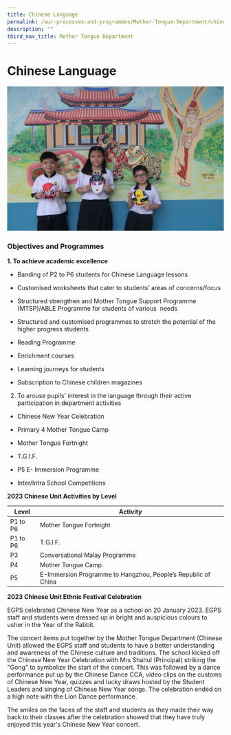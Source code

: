 ```yaml
---
title: Chinese Language
permalink: /our-processes-and-programmes/Mother-Tongue-Department/chinese-language/
description: ""
third_nav_title: Mother Tongue Department
---
```

# **Chinese Language**

![](/images/Department%20Main%20Photos/img_3300.JPG)

### Objectives and Programmes

**1\. To achieve academic excellence**


*   Banding of P2 to P6 students for Chinese Language lessons
    
*   Customised worksheets that cater to students’ areas of concerns/focus
    
*   Structured strengthen and Mother Tongue Support Programme (MTSP)/ABLE Programme for students of various  needs
    
*   Structured and customised programmes to stretch the potential of the higher progress students
    
*   Reading Programme 
    
*   Enrichment courses
    
*   Learning journeys for students
    
*   Subscription to Chinese children magazines
    
2. To arouse pupils' interest in the language through their active participation in department activities 


*   Chinese New Year Celebration
    
*   Primary 4 Mother Tongue Camp
    
*   Mother Tongue Fortnight
    
*   T.G.I.F.
    
*   P5 E- Immersion Programme 
    
*   Inter/Intra School Competitions
    
**2023 Chinese Unit Activities by Level**




| Level | Activity |
| -------- | -------- |
| P1 to P6 | Mother Tongue Fortnight    | 
| P1 to P6 | T.G.I.F. |
| P3 | Conversational Malay Programme |
| P4 | Mother Tongue Camp |
| P5 | E-Immersion Programme to Hangzhou, People’s Republic of China |



**2023 Chinese Unit Ethnic Festival Celebration**

EGPS celebrated Chinese New Year as a school on 20 January 2023. EGPS staff and students were dressed up in bright and auspicious colours to usher in the Year of the Rabbit.

The concert items put together by the Mother Tongue Department (Chinese Unit) allowed the EGPS staff and students to have a better understanding and awareness of the Chinese culture and traditions. The school kicked off the Chinese New Year Celebration with Mrs Shahul (Principal) striking the "Gong" to symbolize the start of the concert. This was followed by a dance performance put up by the Chinese Dance CCA, video clips on the customs of Chinese New Year, quizzes and lucky draws hosted by the Student Leaders and singing of Chinese New Year songs. The celebration ended on a high note with the Lion Dance performance.

The smiles on the faces of the staff and students as they made their way back to their classes after the celebration showed that they have truly enjoyed this year's Chinese New Year concert.


